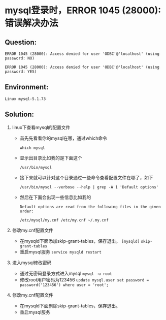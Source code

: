 # mysql登录时，ERROR 1045 (28000): 错误解决办法

## Question:

`ERROR 1045 (28000): Access denied for user 'ODBC'@'localhost' (using password: NO)`

`ERROR 1045 (28000): Access denied for user 'ODBC'@'localhost' (using password: YES)`

## Environment:

`Linux mysql-5.1.73`

## Solution:
1. linux下查看mysql的配置文件
   - 首先先看看你的mysql在哪，通过which命令

     `which mysql`
   - 显示出目录比如我的是下面这个

     `/usr/bin/mysql`
   - 接下来就可以针对这个目录通过一些命令查看配置文件在哪了，如下

     `/usr/bin/mysql --verbose --help | grep -A 1 'Default options'`
   - 然后在下面会出现一些信息比如我的

     `Default options are read from the following files in the given order:`

     `/etc/mysql/my.cnf /etc/my.cnf ~/.my.cnf`

2. 修改my.cnf配置文件
   - 在mysqld下面添加skip-grant-tables，保存退出。
     `[mysqld]`
     `skip-grant-tables`
   - 重启mysql服务
     `service mysqld restart`

3. 进入mysql修改密码
   - 通过无密码登录方式进入mysql
     `mysql -u root`
   - 修改root用户密码为123456
     `update mysql.user set password = password('123456') where user = 'root';`

4. 修改my.cnf配置文件
   - 在mysqld下面删除skip-grant-tables，保存退出。
   - 重启mysql服务
